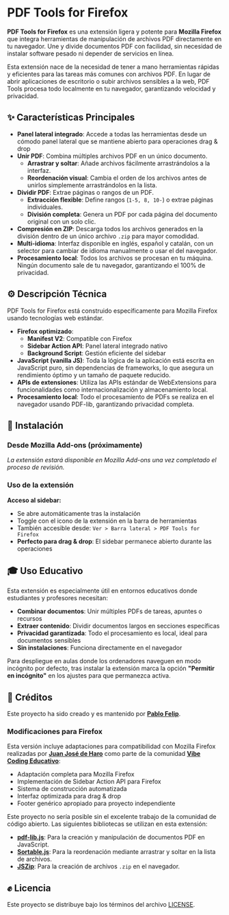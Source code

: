 # PDF Tools for Firefox

**PDF Tools for Firefox** es una extensión ligera y potente para **Mozilla Firefox** que integra herramientas de manipulación de archivos PDF directamente en tu navegador. Une y divide documentos PDF con facilidad, sin necesidad de instalar software pesado ni depender de servicios en línea.

Esta extensión nace de la necesidad de tener a mano herramientas rápidas y eficientes para las tareas más comunes con archivos PDF. En lugar de abrir aplicaciones de escritorio o subir archivos sensibles a la web, PDF Tools procesa todo localmente en tu navegador, garantizando velocidad y privacidad.

## ✨ Características Principales

* **Panel lateral integrado**: Accede a todas las herramientas desde un cómodo panel lateral que se mantiene abierto para operaciones drag & drop
* **Unir PDF**: Combina múltiples archivos PDF en un único documento.
    * **Arrastrar y soltar**: Añade archivos fácilmente arrastrándolos a la interfaz.
    * **Reordenación visual**: Cambia el orden de los archivos antes de unirlos simplemente arrastrándolos en la lista.
* **Dividir PDF**: Extrae páginas o rangos de un PDF.
    * **Extracción flexible**: Define rangos (`1-5, 8, 10-`) o extrae páginas individuales.
    * **División completa**: Genera un PDF por cada página del documento original con un solo clic.
* **Compresión en ZIP**: Descarga todos los archivos generados en la división dentro de un único archivo `.zip` para mayor comodidad.
* **Multi-idioma**: Interfaz disponible en inglés, español y catalán, con un selector para cambiar de idioma manualmente o usar el del navegador.
* **Procesamiento local**: Todos los archivos se procesan en tu máquina. Ningún documento sale de tu navegador, garantizando el 100% de privacidad.

## ⚙️ Descripción Técnica

PDF Tools for Firefox está construido específicamente para Mozilla Firefox usando tecnologías web estándar.

* **Firefox optimizado**: 
  - **Manifest V2**: Compatible con Firefox
  - **Sidebar Action API**: Panel lateral integrado nativo
  - **Background Script**: Gestión eficiente del sidebar
* **JavaScript (vanilla JS)**: Toda la lógica de la aplicación está escrita en JavaScript puro, sin dependencias de frameworks, lo que asegura un rendimiento óptimo y un tamaño de paquete reducido.
* **APIs de extensiones**: Utiliza las APIs estándar de WebExtensions para funcionalidades como internacionalización y almacenamiento local.
* **Procesamiento local**: Todo el procesamiento de PDFs se realiza en el navegador usando PDF-lib, garantizando privacidad completa.

## 🚀 Instalación

### Desde Mozilla Add-ons (próximamente)

_La extensión estará disponible en Mozilla Add-ons una vez completado el proceso de revisión._

### Uso de la extensión

**Acceso al sidebar:**
- Se abre automáticamente tras la instalación
- Toggle con el icono de la extensión en la barra de herramientas
- También accesible desde: `Ver > Barra lateral > PDF Tools for Firefox`
- **Perfecto para drag & drop**: El sidebar permanece abierto durante las operaciones

## 🎓 Uso Educativo

Esta extensión es especialmente útil en entornos educativos donde estudiantes y profesores necesitan:
- **Combinar documentos**: Unir múltiples PDFs de tareas, apuntes o recursos
- **Extraer contenido**: Dividir documentos largos en secciones específicas  
- **Privacidad garantizada**: Todo el procesamiento es local, ideal para documentos sensibles
- **Sin instalaciones**: Funciona directamente en el navegador

Para despliegue en aulas donde los ordenadores naveguen en modo incógnito por defecto, tras instalar la extensión marca la opción **"Permitir en incógnito"** en los ajustes para que permanezca activa.

## 💙 Créditos

Este proyecto ha sido creado y es mantenido por **[Pablo Felip](https://www.linkedin.com/in/pfelipm/)**.

### Modificaciones para Firefox
Esta versión incluye adaptaciones para compatibilidad con Mozilla Firefox realizadas por **[Juan José de Haro](https://bilateria.org)** como parte de la comunidad **[Vibe Coding Educativo](https://vibe-coding-educativo.github.io/)**:
- Adaptación completa para Mozilla Firefox
- Implementación de Sidebar Action API para Firefox
- Sistema de construcción automatizada
- Interfaz optimizada para drag & drop
- Footer genérico apropiado para proyecto independiente

Este proyecto no sería posible sin el excelente trabajo de la comunidad de código abierto. Las siguientes bibliotecas se utilizan en esta extensión:

* **[pdf-lib.js](https://github.com/Hopding/pdf-lib)**: Para la creación y manipulación de documentos PDF en JavaScript.
* **[Sortable.js](https://github.com/SortableJS/Sortable)**: Para la reordenación mediante arrastrar y soltar en la lista de archivos.
* **[JSZip](https://github.com/Stuk/jszip)**: Para la creación de archivos `.zip` en el navegador.

## ✊ Licencia

Este proyecto se distribuye bajo los términos del archivo [LICENSE](/LICENSE).